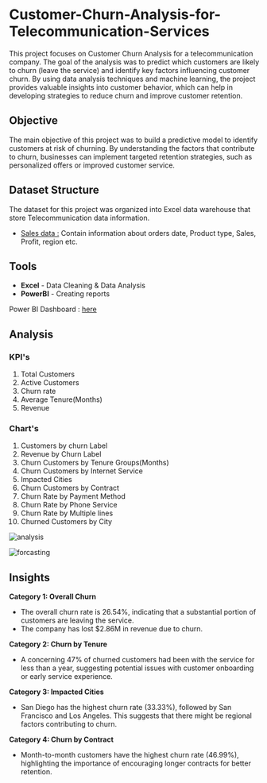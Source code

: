 # Customer-Churn-Analysis-for-Telecommunication-Services
This project focuses on Customer Churn Analysis for a telecommunication company. The goal of the analysis was to predict which customers are likely to churn (leave the service) and identify key factors influencing customer churn. By using data analysis techniques and machine learning, the project provides valuable insights into customer behavior, which can help in developing strategies to reduce churn and improve customer retention.

## Objective
The main objective of this project was to build a predictive model to identify customers at risk of churning. By understanding the factors that contribute to churn, businesses can implement targeted retention strategies, such as personalized offers or improved customer service.

## Dataset Structure
The dataset for this project was organized into Excel data warehouse that store Telecommunication data information.
  - [Sales data :](https://github.com/jemisha29/Sales-Analysis-and-Forecasting-Dashboard/blob/main/SuperStore%20Sales%20DataSet.xlsx) Contain information about orders date, Product type, Sales, Profit, region etc.

## Tools

  * **Excel** - Data Cleaning & Data Analysis
  * **PowerBI** - Creating reports

  Power BI Dashboard : [here](https://github.com/jemisha29/Sales-Analysis-and-Forecasting-Dashboard/blob/main/Sales%20analysis%20and%20forcasting.pbix)
  
## Analysis 
### KPI's
  1. Total Customers
  2. Active Customers
  3. Churn rate
  4. Average Tenure(Months)
  5. Revenue

### Chart's 
  1. Customers by churn Label
  2. Revenue by Churn Label
  3. Churn Customers by Tenure Groups(Months)
  4. Churn Customers by Internet Service
  5. Impacted Cities
  6. Churn Customers by Contract
  7. Churn Rate by Payment Method
  8. Churn Rate by Phone Service
  9. Churn Rate by Multiple lines
  10. Churned Customers by City


![analysis](https://github.com/user-attachments/assets/3acd52ea-9883-4945-b2db-dbde8c580f9d)


![forcasting](https://github.com/user-attachments/assets/d59c75e3-9182-409a-ab81-2e314972dba5)

## Insights

**Category 1: Overall Churn**
  - The overall churn rate is 26.54%, indicating that a substantial portion of customers are leaving the service.
  - The company has lost $2.86M in revenue due to churn.

**Category 2: Churn by Tenure**
  - A concerning 47% of churned customers had been with the service for less than a year, suggesting potential issues with customer onboarding or early service experience.

**Category 3: Impacted Cities**
  - San Diego has the highest churn rate (33.33%), followed by San Francisco and Los Angeles. This suggests that there might be regional factors contributing to churn.
    
**Category 4: Churn by Contract**
  - Month-to-month customers have the highest churn rate (46.99%), highlighting the importance of encouraging longer contracts for better retention.

